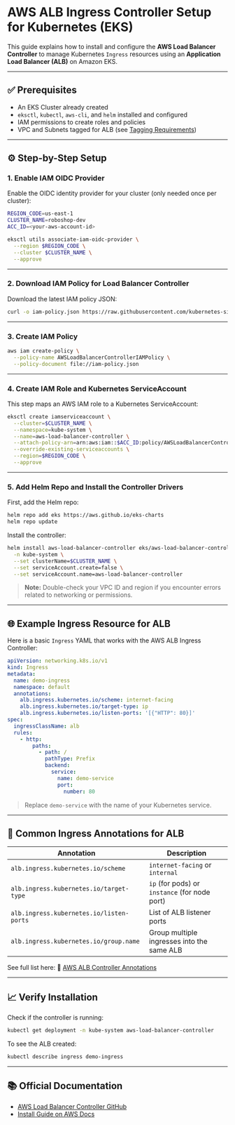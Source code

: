 # AWS ALB Ingress Controller Setup for Kubernetes (EKS)

This guide explains how to install and configure the **AWS Load Balancer Controller** to manage Kubernetes `Ingress` resources using an **Application Load Balancer (ALB)** on Amazon EKS.

---

## ✅ Prerequisites

- An EKS Cluster already created
- `eksctl`, `kubectl`, `aws-cli`, and `helm` installed and configured
- IAM permissions to create roles and policies
- VPC and Subnets tagged for ALB (see [Tagging Requirements](https://docs.aws.amazon.com/eks/latest/userguide/alb-ingress.html#subnet-tagging))

---

## ⚙️ Step-by-Step Setup

### 1. Enable IAM OIDC Provider

Enable the OIDC identity provider for your cluster (only needed once per cluster):

```bash
REGION_CODE=us-east-1
CLUSTER_NAME=roboshop-dev
ACC_ID=<your-aws-account-id>

eksctl utils associate-iam-oidc-provider \
  --region $REGION_CODE \
  --cluster $CLUSTER_NAME \
  --approve
```

---

### 2. Download IAM Policy for Load Balancer Controller

Download the latest IAM policy JSON:

```bash
curl -o iam-policy.json https://raw.githubusercontent.com/kubernetes-sigs/aws-load-balancer-controller/v2.13.4/docs/install/iam_policy.json
```

---

### 3. Create IAM Policy

```bash
aws iam create-policy \
  --policy-name AWSLoadBalancerControllerIAMPolicy \
  --policy-document file://iam-policy.json
```

---

### 4. Create IAM Role and Kubernetes ServiceAccount

This step maps an AWS IAM role to a Kubernetes ServiceAccount:

```bash
eksctl create iamserviceaccount \
  --cluster=$CLUSTER_NAME \
  --namespace=kube-system \
  --name=aws-load-balancer-controller \
  --attach-policy-arn=arn:aws:iam::$ACC_ID:policy/AWSLoadBalancerControllerIAMPolicy \
  --override-existing-serviceaccounts \
  --region=$REGION_CODE \
  --approve
```

---

### 5. Add Helm Repo and Install the Controller Drivers

First, add the Helm repo:

```bash
helm repo add eks https://aws.github.io/eks-charts
helm repo update
```

Install the controller:

```bash
helm install aws-load-balancer-controller eks/aws-load-balancer-controller \
  -n kube-system \
  --set clusterName=$CLUSTER_NAME \
  --set serviceAccount.create=false \
  --set serviceAccount.name=aws-load-balancer-controller
```

> **Note:** Double-check your VPC ID and region if you encounter errors related to networking or permissions.

---

## 🌐 Example Ingress Resource for ALB

Here is a basic `Ingress` YAML that works with the AWS ALB Ingress Controller:

```yaml
apiVersion: networking.k8s.io/v1
kind: Ingress
metadata:
  name: demo-ingress
  namespace: default
  annotations:
    alb.ingress.kubernetes.io/scheme: internet-facing
    alb.ingress.kubernetes.io/target-type: ip
    alb.ingress.kubernetes.io/listen-ports: '[{"HTTP": 80}]'
spec:
  ingressClassName: alb
  rules:
    - http:
        paths:
          - path: /
            pathType: Prefix
            backend:
              service:
                name: demo-service
                port:
                  number: 80
```

> Replace `demo-service` with the name of your Kubernetes service.

---

## 📌 Common Ingress Annotations for ALB

| Annotation                               | Description                                   |
| ---------------------------------------- | --------------------------------------------- |
| `alb.ingress.kubernetes.io/scheme`       | `internet-facing` or `internal`               |
| `alb.ingress.kubernetes.io/target-type`  | `ip` (for pods) or `instance` (for node port) |
| `alb.ingress.kubernetes.io/listen-ports` | List of ALB listener ports                    |
| `alb.ingress.kubernetes.io/group.name`   | Group multiple ingresses into the same ALB    |

See full list here:
🔗 [AWS ALB Controller Annotations](https://kubernetes-sigs.github.io/aws-load-balancer-controller/latest/guide/ingress/annotations/)

---

## 📈 Verify Installation

Check if the controller is running:

```bash
kubectl get deployment -n kube-system aws-load-balancer-controller
```

To see the ALB created:

```bash
kubectl describe ingress demo-ingress
```

---

## 📚 Official Documentation

* [AWS Load Balancer Controller GitHub](https://github.com/kubernetes-sigs/aws-load-balancer-controller)
* [Install Guide on AWS Docs](https://docs.aws.amazon.com/eks/latest/userguide/aws-load-balancer-controller.html)

